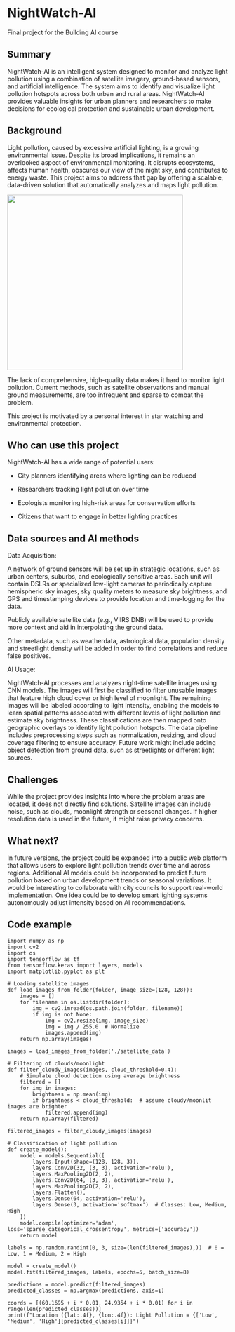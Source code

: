# NightWatch-AI

Final project for the Building AI course

## Summary

NightWatch-AI is an intelligent system designed to monitor and analyze light pollution using a combination of satellite imagery, ground-based sensors, and artificial intelligence. The system aims to identify and visualize light pollution hotspots across both urban and rural areas. NightWatch-AI provides valuable insights for urban planners and researchers to make decisions for ecological protection and sustainable urban development.

## Background

Light pollution, caused by excessive artificial lighting, is a growing environmental issue. Despite its broad implications, it remains an overlooked aspect of environmental monitoring. It disrupts ecosystems, affects human health, obscures our view of the night sky, and contributes to energy waste. This project aims to address that gap by offering a scalable, data-driven solution that automatically analyzes and maps light pollution.

<img src="https://i.redd.it/0pcgu4ha31u61.jpg" width="400">

The lack of comprehensive, high-quality data makes it hard to monitor light pollution. Current methods, such as satellite observations and manual ground measurements, are too infrequent and sparse to combat the problem.

This project is motivated by a personal interest in star watching and environmental protection. 

## Who can use this project

NightWatch-AI has a wide range of potential users:

* City planners identifying areas where lighting can be reduced

* Researchers tracking light pollution over time

* Ecologists monitoring high-risk areas for conservation efforts

* Citizens that want to engage in better lighting practices

## Data sources and AI methods

Data Acquisition:

A network of ground sensors will be set up in strategic locations, such as urban centers, suburbs, and ecologically sensitive areas. Each unit will contain DSLRs or specialized low-light cameras to periodically capture hemispheric sky images, sky quality meters to measure sky brightness, and GPS and timestamping devices to provide location and time-logging for the data.

Publicly available satellite data (e.g., VIIRS DNB) will be used to provide more context and aid in interpolating the ground data.

Other metadata, such as weatherdata, astrological data, population density and streetlight density will be added in order to find correlations and reduce false positives.

AI Usage:

NightWatch-AI processes and analyzes night-time satellite images using CNN models. The images will first be classified to filter unusable images that feature high cloud cover or high level of moonlight. The remaining images will be labeled according to light intensity, enabling the models to learn spatial patterns associated with different levels of light pollution and estimate sky brightness. These classifications are then mapped onto geographic overlays to identify light pollution hotspots. The data pipeline includes preprocessing steps such as normalization, resizing, and cloud coverage filtering to ensure accuracy. Future work might include adding object detection from ground data, such as streetlights or different light sources.


## Challenges

While the project provides insights into where the problem areas are located, it does not directly find solutions.
Satellite images can include noise, such as clouds, moonlight strength or seasonal changes.
If higher resolution data is used in the future, it might raise privacy concerns.

## What next?

In future versions, the project could be expanded into a public web platform that allows users to explore light pollution trends over time and across regions. Additional AI models could be incorporated to predict future pollution based on urban development trends or seasonal variations. It would be interesting to collaborate with city councils to support real-world implementation. One idea could be to develop smart lighting systems autonomously adjust intensity based on AI recommendations.

## Code example

```
import numpy as np
import cv2
import os
import tensorflow as tf
from tensorflow.keras import layers, models
import matplotlib.pyplot as plt

# Loading satellite images
def load_images_from_folder(folder, image_size=(128, 128)):
    images = []
    for filename in os.listdir(folder):
        img = cv2.imread(os.path.join(folder, filename))
        if img is not None:
            img = cv2.resize(img, image_size)
            img = img / 255.0  # Normalize
            images.append(img)
    return np.array(images)

images = load_images_from_folder('./satellite_data')

# Filtering of clouds/moonlight
def filter_cloudy_images(images, cloud_threshold=0.4):
    # Simulate cloud detection using average brightness
    filtered = []
    for img in images:
        brightness = np.mean(img)
        if brightness < cloud_threshold:  # assume cloudy/moonlit images are brighter
            filtered.append(img)
    return np.array(filtered)

filtered_images = filter_cloudy_images(images)

# Classification of light pollution
def create_model():
    model = models.Sequential([
        layers.Input(shape=(128, 128, 3)),
        layers.Conv2D(32, (3, 3), activation='relu'),
        layers.MaxPooling2D(2, 2),
        layers.Conv2D(64, (3, 3), activation='relu'),
        layers.MaxPooling2D(2, 2),
        layers.Flatten(),
        layers.Dense(64, activation='relu'),
        layers.Dense(3, activation='softmax')  # Classes: Low, Medium, High
    ])
    model.compile(optimizer='adam', loss='sparse_categorical_crossentropy', metrics=['accuracy'])
    return model

labels = np.random.randint(0, 3, size=(len(filtered_images),))  # 0 = Low, 1 = Medium, 2 = High

model = create_model()
model.fit(filtered_images, labels, epochs=5, batch_size=8)

predictions = model.predict(filtered_images)
predicted_classes = np.argmax(predictions, axis=1)

coords = [(60.1695 + i * 0.01, 24.9354 + i * 0.01) for i in range(len(predicted_classes))]
print(f"Location ({lat:.4f}, {lon:.4f}): Light Pollution = {['Low', 'Medium', 'High'][predicted_classes[i]]}")

```
